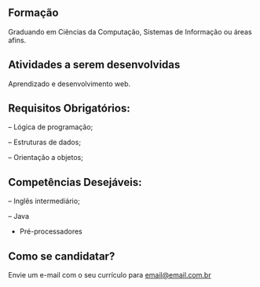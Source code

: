
<!-- 
==================================================
POR FAVOR, SÓ POSTE SE A VAGA FOR PARA ESTÁGIO em TI!

Não faça distinção de gênero no título da vaga.

Use: "Estágio em DevOps" ao invés de 
"Estagiário DevOps" \o/

Exemplo: `[Fortaleza] Estágio em Automação de Testes na NOME DA EMPRESA`
==================================================
-->

## Formação

  Graduando em Ciências da Computação, Sistemas de Informação ou áreas afins.

## Atividades a serem desenvolvidas 

  Aprendizado e desenvolvimento web.
  

## Requisitos Obrigatórios:

– Lógica de programação;

– Estruturas de dados;

– Orientação a objetos;


## Competências Desejáveis:

– Inglês intermediário;

– Java

- Pré-processadores


## Como se candidatar?

 Envie um e-mail com o seu currículo para email@email.com.br 


